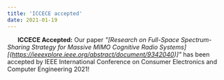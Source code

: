 ```yaml
---
title: 'ICCECE accepted'
date: 2021-01-19
---
```


&nbsp;&nbsp;&nbsp;&nbsp;&nbsp; **ICCECE Accepted:** Our paper *"[Research on Full-Space Spectrum-Sharing Strategy for Massive MIMO Cognitive Radio Systems][(https://ieeexplore.ieee.org/abstract/document/9342040)]"* has been accepted by IEEE International Conference on Consumer Electronics and Computer Engineering 2021!
